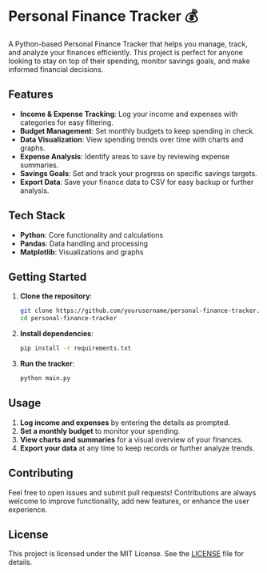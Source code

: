 # Personal Finance Tracker 💰

A Python-based Personal Finance Tracker that helps you manage, track, and analyze your finances efficiently. This project is perfect for anyone looking to stay on top of their spending, monitor savings goals, and make informed financial decisions.

## Features

- **Income & Expense Tracking**: Log your income and expenses with categories for easy filtering.
- **Budget Management**: Set monthly budgets to keep spending in check.
- **Data Visualization**: View spending trends over time with charts and graphs.
- **Expense Analysis**: Identify areas to save by reviewing expense summaries.
- **Savings Goals**: Set and track your progress on specific savings targets.
- **Export Data**: Save your finance data to CSV for easy backup or further analysis.

## Tech Stack

- **Python**: Core functionality and calculations
- **Pandas**: Data handling and processing
- **Matplotlib**: Visualizations and graphs

## Getting Started

1. **Clone the repository**:
    ```bash
    git clone https://github.com/yourusername/personal-finance-tracker.git
    cd personal-finance-tracker
    ```

2. **Install dependencies**:
    ```bash
    pip install -r requirements.txt
    ```

3. **Run the tracker**:
    ```bash
    python main.py
    ```

## Usage

1. **Log income and expenses** by entering the details as prompted.
2. **Set a monthly budget** to monitor your spending.
3. **View charts and summaries** for a visual overview of your finances.
4. **Export your data** at any time to keep records or further analyze trends.

## Contributing

Feel free to open issues and submit pull requests! Contributions are always welcome to improve functionality, add new features, or enhance the user experience.

## License

This project is licensed under the MIT License. See the [LICENSE](LICENSE) file for details.
